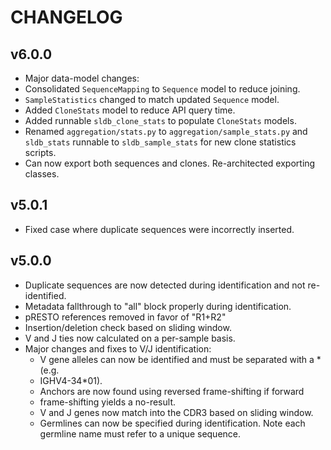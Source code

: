 # CHANGELOG

## v6.0.0
* Major data-model changes:
 * Consolidated `SequenceMapping` to `Sequence` model to reduce joining.
 * `SampleStatistics` changed to match updated `Sequence` model.
 * Added `CloneStats` model to reduce API query time.
* Added runnable `sldb_clone_stats` to populate `CloneStats` models.
* Renamed `aggregation/stats.py` to `aggregation/sample_stats.py` and
`sldb_stats` runnable to `sldb_sample_stats` for new clone statistics scripts.
* Can now export both sequences and clones.  Re-architected exporting classes.

## v5.0.1
* Fixed case where duplicate sequences were incorrectly inserted.

## v5.0.0
* Duplicate sequences are now detected during identification and not
re-identified.
* Metadata fallthrough to "all" block properly during identification.
* pRESTO references removed in favor of "R1+R2"
* Insertion/deletion check based on sliding window.
* V and J ties now calculated on a per-sample basis.
* Major changes and fixes to V/J identification:
  * V gene alleles can now be identified and must be separated with a * (e.g.
  * IGHV4-34*01).
  * Anchors are now found using reversed frame-shifting if forward
  * frame-shifting yields a no-result.
  * V and J genes now match into the CDR3 based on sliding window.
  * Germlines can now be specified during identification.  Note each germline name
    must refer to a unique sequence.
